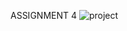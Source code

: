 ASSIGNMENT 4
![project](https://user-images.githubusercontent.com/114664445/202864128-bf5b1ddf-ba40-4f0a-a2a1-2ed361c66e20.jpg)
